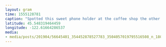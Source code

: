 ```yaml
---
layout: gram
time: 1555128781
caption: "Spotted this sweet phone holder at the coffee shop the other day. Blew my mind."
latitude: 45.548319464459
longitude: -122.61664286537
media:
- media/posts/201904/56645401_354452878527783_3504057019795516508_n_18033178018120911.jpg
---
```

